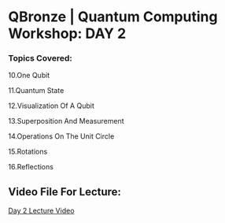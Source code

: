 # QBronze | Quantum Computing Workshop: DAY 2

### Topics Covered:

10.One Qubit

11.Quantum State

12.Visualization Of A Qubit

13.Superposition And Measurement

14.Operations On The Unit Circle

15.Rotations

16.Reflections

## Video File For Lecture:

<a href="https://drive.google.com/file/d/1i02nahvv9gKmuNKir1sTTy5uPwPNzUWF/view?usp=sharing">Day 2 Lecture Video</a>


